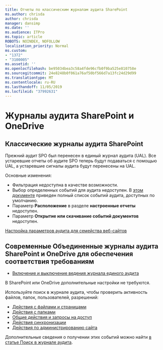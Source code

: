 ```yaml
---
title: Отчеты по классическим журналам аудита SharePoint
ms.author: chrisda
author: chrisda
manager: dansimp
ms.date: ''
ms.audience: ITPro
ms.topic: article
ROBOTS: NOINDEX, NOFOLLOW
localization_priority: Normal
ms.custom:
- "1372"
- "3100005"
ms.assetid: ''
ms.openlocfilehash: be95034bea3c58a4fde96cfb0f9ba525e810758e
ms.sourcegitcommit: 24e8248b0f061a76af50bf566d7a13fc24d29d99
ms.translationtype: MT
ms.contentlocale: ru-RU
ms.lasthandoff: 11/05/2019
ms.locfileid: "37992631"
---
```

# <a name="sharepoint-and-onedrive-audit-logs"></a>Журналы аудита SharePoint и OneDrive

## <a name="sharepoint-classic-audit-logs"></a>Классические журналы аудита SharePoint

Прежний аудит SPO был перенесен в единый журнал аудита (UAL). Все устаревшие отчеты об аудите SPO теперь будут подаваться с помощью UAL, а устаревшие сигналы аудита будут перенесены на UAL.

Основные изменения:

* Фильтрация недоступна в качестве возможности.
* Выбор определенных событий для аудита недоступен. В [этом документе](https://docs.microsoft.com/office365/securitycompliance/search-the-audit-log-in-security-and-compliance) приведен полный список событий аудита, доступных по умолчанию.
* Параметр **Расположение** в разделе **настроенные отчеты** недоступен.
* Параметр **Открытие или скачивание событий документов** недоступен.

[Настройка параметров аудита для семейства веб-сайтов](https://support.office.com/article/Configure-audit-settings-for-a-site-collection-A9920C97-38C0-44F2-8BCB-4CF1E2AE22D2)

## <a name="sharepoint-and-onedrive-modern-unified-audit-logs-from-compliance"></a>Современные Объединенные журналы аудита SharePoint и OneDrive для обеспечения соответствия требованиям

* [Включение и выключение ведения журнала единого аудита](https://docs.microsoft.com/office365/securitycompliance/turn-audit-log-search-on-or-off) 

В SharePoint или OneDrive дополнительные настройки не требуются.

Используйте поиск в журнале аудита, чтобы проверить активность файлов, папок, пользователей, разрешений:

* [Действия с файлами и страницами](https://docs.microsoft.com/office365/securitycompliance/search-the-audit-log-in-security-and-compliance)
* [Действия с папками](https://docs.microsoft.com/office365/securitycompliance/search-the-audit-log-in-security-and-compliance#folder-activities)
* [Общие действия и запросы на доступ](https://docs.microsoft.com/office365/securitycompliance/search-the-audit-log-in-security-and-compliance#sharing-and-access-request-activities)
* [Действия синхронизации](https://docs.microsoft.com/office365/securitycompliance/search-the-audit-log-in-security-and-compliance#synchronization-activities)
* [Действия по администрированию сайта](https://docs.microsoft.com/office365/securitycompliance/search-the-audit-log-in-security-and-compliance#site-administration-activities)

Дополнительные сведения о получении этих событий можно найти [в статье Поиск в журнале аудита](https://docs.microsoft.com/office365/securitycompliance/search-the-audit-log-in-security-and-compliance#search-the-audit-log).
